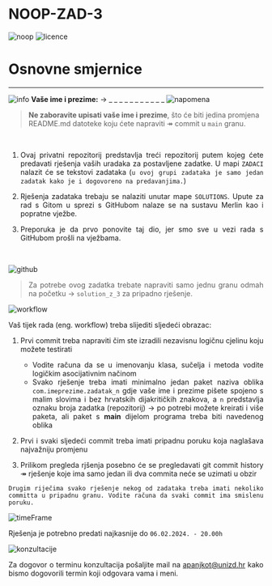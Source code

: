 # NOOP-ZAD-3

![noop](https://img.shields.io/badge/noop-active-brightgreen) ![licence](https://img.shields.io/badge/licence-%40SiT-blue)

# Osnovne smjernice
---
![info](https://img.shields.io/badge/student-info-orange) **Vaše ime i prezime:** &rarr; _ _ _ _ _ _ _ _ _ _ _ ![napomena](https://img.shields.io/badge/VA%C5%BDNO-ne%20zaboravite%20ime%20i%20prezime-blue)

> **Ne zaboravite upisati vaše ime i prezime**, što će biti jedina promjena README.md datoteke koju ćete napraviti &Rarr; commit u `main` granu. 

&nbsp;

<div style="text-align:justify">

 1. Ovaj privatni repozitorij predstavlja treći repozitorij putem kojeg ćete predavati rješenja vaših uradaka za postavljene zadatke.  U mapi `ZADACI` nalazit će se tekstovi zadataka (`u ovoj grupi zadataka je samo jedan zadatak kako je i dogovoreno na predavanjima.`)
 
 2. Rješenja zadataka trebaju se nalaziti unutar mape `SOLUTIONS`. Upute za rad s Gitom u sprezi s GitHubom nalaze se na sustavu Merlin kao i popratne vježbe. 
 
 3. Preporuka je da prvo ponovite taj dio, jer smo sve u vezi rada s GitHubom prošli na vježbama.   
   
&nbsp;
  
![github](https://badgen.net/badge/icon/github?icon=github&label)

> Za potrebe ovog zadatka trebate napraviti samo jednu granu  odmah na početku &rarr; `solution_z_3` za pripadno rješenje. 

![workflow](https://img.shields.io/badge/solutions-workflow-yellow?style=for-the-badge)

Vaš tijek rada (eng. workflow) treba slijediti sljedeći obrazac:

1. Prvi commit treba napraviti čim ste izradili nezavisnu logičnu cjelinu koju možete testirati
    * Vodite računa da se u imenovanju klasa, sučelja i metoda vodite logičkim asocijativnim načinom
    * Svako rješenje treba imati minimalno jedan paket naziva oblika `com.imeprezime.zadatak_n` gdje vaše ime i prezime pišete spojeno s malim slovima i bez hrvatskih dijakritičkih znakova, a `n` predstavlja oznaku broja
      zadatka (repozitorij) &rarr; po potrebi možete kreirati i više paketa, ali paket s **main** dijelom programa treba biti navedenog oblika
      
2. Prvi i svaki sljedeći commit treba imati pripadnu poruku koja naglašava najvažniju promjenu

3. Prilikom pregleda rjšenja posebno će se pregledavati git commit history &Rarr; rješenje koje ima samo jedan ili dva commita neće se uzimati u obzir

```
Drugim riječima svako rješenje nekog od zadataka treba imati nekoliko committa u pripadnu granu. Vodite računa da svaki commit ima smislenu poruku.
```


![timeFrame](https://img.shields.io/badge/TIME-FRAME-blue?style=for-the-badge&logo=appveyor)
 
   Rješenja je potrebno predati najkasnije do `06.02.2024. - 20.00h` 

![konzultacije](https://img.shields.io/github/followers/vNPro3s?label=Konzultacije&style=social)

Za dogovor o terminu konzultacija pošaljite mail na apanjkot@unizd.hr kako bismo dogovorili termin koji odgovara vama i meni. 

</div>
